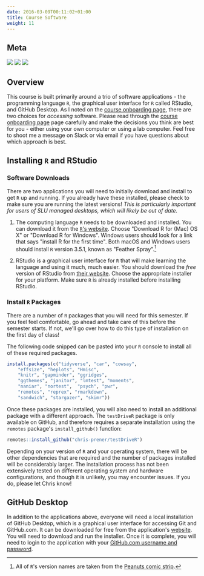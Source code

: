 ```yaml
---
date: 2016-03-09T00:11:02+01:00
title: Course Software
weight: 11
---
```


## Meta 

![](https://img.shields.io/badge/semester-fall%202018-orange.svg) ![](https://img.shields.io/badge/release-full-brightgreen.svg) 
![](https://img.shields.io/badge/last%20update-2018--08--09-brightgreen.svg)

## Overview

This course is built primarily around a trio of software applications - the programming language `R`, the graphical user interface for `R` called RStudio, and GitHub Desktop. As I noted on the [course onboarding page](/getting-started/#course-software), there are two choices for *accessing* software. Please read through the [course onboarding page](/getting-started/#course-software) page carefully and make the decisions you think are best for you - either using your own computer or using a lab computer. Feel free to shoot me a message on Slack or via email if you have questions about which approach is best.

## Installing `R` and RStudio

### Software Downloads
There are two applications you will need to initially download and install to get `R` up and running. If you already have these installed, please check to make sure you are running the latest versions! *This is particularly important for users of SLU managed desktops, which will likely be out of date.*

1. The computing language `R` needs to be downloaded and installed. You can download it from the [`R`'s website](https://cloud.r-project.org). Choose "Download R for (Mac) OS X" or "Download R for Windows". Windows users should look for a link that says "install R for the first time". Both macOS and Windows users should install `R` version 3.5.1, known as "Feather Spray".[^1]

2. RStudio is a graphical user interface for `R` that will make learning the language and using it much, much easier. You should download the *free* version of RStudio from [their website](https://www.rstudio.com/products/rstudio/download/#download). Choose the appropriate installer for your platform. Make sure `R` is already installed before installing RStudio.

### Install `R` Packages
There are a number of `R` packages that you will need for this semester. If you feel feel comfortable, go ahead and take care of this before the semester starts. If not, we'll go over how to do this type of installation on the first day of class! 

The following code snipped can be pasted into your `R` console to install all of these required packages.

```r
install.packages(c("tidyverse", "car", "cowsay",
    "effsize", "heplots", "Hmisc",
    "knitr", "gapminder", "ggridges", 
    "ggthemes", "janitor", "lmtest", "moments", 
    "naniar", "nortest",  "psych", "pwr", 
    "remotes", "reprex", "rmarkdown",
    "sandwich", "stargazer", "skimr"))
```

Once these packages are installed, you will also need to install an additional package with a different approach. The `testDriveR` package is only available on GitHub, and therefore requires a separate installation using the `remotes` package's `install_github()` function:

```r
remotes::install_github("chris-prener/testDriveR")
```

Depending on your version of `R` and your operating system, there will be other dependencies that are required and the number of packages installed will be considerably larger. The installation process has not been extensively tested on different operating system and hardware configurations, and though it is unlikely, you may encounter issues. If you do, please let Chris know!

## GitHub Desktop
In addition to the applications above, everyone will need a local installation of GitHub Desktop, which is a graphical user interface for accessing Git and GitHub.com. It can be downloaded for free from the application's [website](https://desktop.github.com). You will need to download and run the installer. Once it is complete, you will need to login to the application with your [GitHub.com username and password](/getting-started/#account-signups).

[^1]: All of `R`'s version names are taken from the [Peanuts comic strip](http://livefreeordichotomize.com/2017/09/28/r-release-names/).
